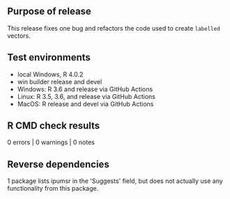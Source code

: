 ## Purpose of release
This release fixes one bug and refactors the code used to create `labelled` 
vectors.

## Test environments
* local Windows, R 4.0.2
* win builder release and devel
* Windows: R 3.6 and release via GitHub Actions
* Linux: R 3.5, 3.6, and release via GitHub Actions
* MacOS: R release and devel via GitHub Actions

## R CMD check results

0 errors | 0 warnings | 0 notes

## Reverse dependencies
1 package lists ipumsr in the 'Suggests' field, but does not actually use any
functionality from this package.
